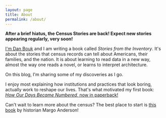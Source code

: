 ```yaml
---
layout: page
title: About
permalink: /about/
---
```

**After a brief hiatus, the Census Stories are back! Expect new stories appearing regularly, very soon!**

[I'm Dan Bouk](http://www.colgate.edu/facultysearch/facultydirectory/dbouk) and I am writing a book called *Stories from the Inventory*. It's about the stories that census records can tell about Americans, their families, and the nation. It is about learning to read data in a new way, almost the way one reads a novel, or learns to interpret architecture.

On this blog, I'm sharing some of my discoveries as I go.

I enjoy most explaining how institutions and practices that look boring, actually work to reshape our lives. That's what motivated my first book: [*How Our Days Became Numbered*, now in paperback!](https://www.amazon.com/How-Our-Days-Became-Numbered/dp/022656486X/ref=mt_paperback?_encoding=UTF8&me=)

Can't wait to learn more about the census? The best place to start is [this book](https://yalebooks.yale.edu/book/9780300195422/american-census) by historian Margo Anderson!


[jekyll-organization]: https://github.com/jekyll
